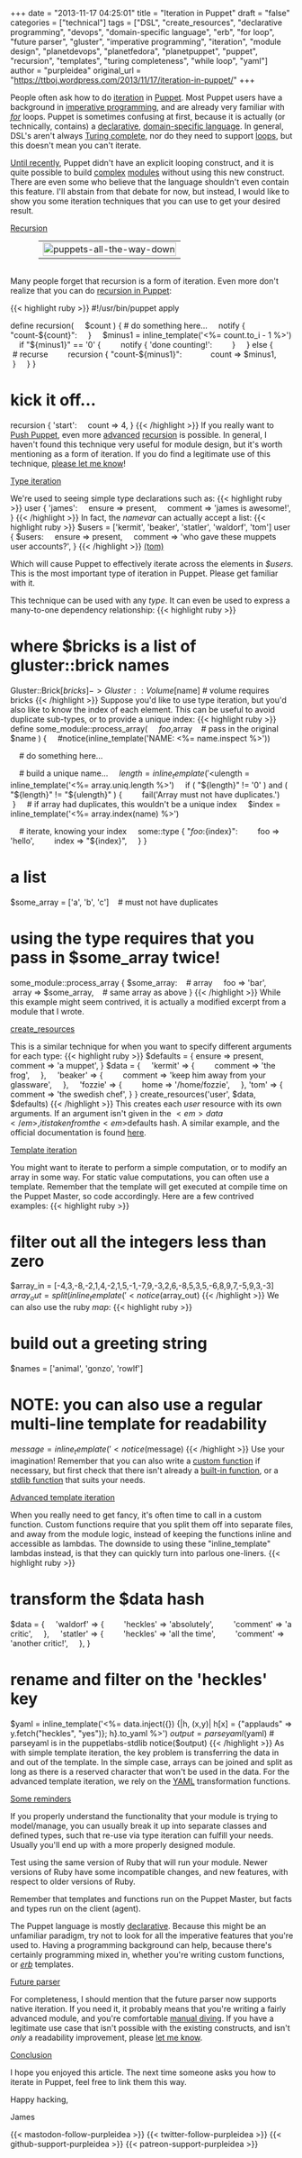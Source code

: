 +++
date = "2013-11-17 04:25:01"
title = "Iteration in Puppet"
draft = "false"
categories = ["technical"]
tags = ["DSL", "create_resources", "declarative programming", "devops", "domain-specific language", "erb", "for loop", "future parser", "gluster", "imperative programming", "iteration", "module design", "planetdevops", "planetfedora", "planetpuppet", "puppet", "recursion", "templates", "turing completeness", "while loop", "yaml"]
author = "purpleidea"
original_url = "https://ttboj.wordpress.com/2013/11/17/iteration-in-puppet/"
+++

People often ask how to do <a href="https://en.wikipedia.org/wiki/Iteration">iteration</a> in <a href="https://en.wikipedia.org/wiki/Puppet_%28software%29">Puppet</a>. Most Puppet users have a background in <a href="https://en.wikipedia.org/wiki/Imperative_programming">imperative programming</a>, and are already very familiar with <a href="https://en.wikipedia.org/wiki/For_loop"><em>for</em></a> loops. Puppet is sometimes confusing at first, because it is actually (or technically, contains) a <a href="https://en.wikipedia.org/wiki/Declarative_programming">declarative</a>, <a href="https://en.wikipedia.org/wiki/Domain-specific_language">domain-specific language</a>. In general, DSL's aren't always <a href="https://en.wikipedia.org/wiki/Turing_completeness">Turing complete</a>, nor do they need to support <a href="https://en.wikipedia.org/wiki/While_loop">loops</a>, but this doesn't mean you can't iterate.

<a href="http://docs.puppetlabs.com/puppet/3/reference/lang_experimental_3_2.html"> Until recently</a>, Puppet didn't have an explicit looping construct, and it is quite possible to build <a title="puppet-gluster" href="https://github.com/purpleidea/puppet-gluster/">complex</a> <a href="https://github.com/purpleidea/puppet-ipa">modules</a> without using this new construct. There are even some who believe that the language shouldn't even contain this feature. I'll abstain from that debate for now, but instead, I would like to show you some iteration techniques that you can use to get your desired result.

<span style="text-decoration:underline;">Recursion</span>

<table style="text-align:center; width:80%; margin:0 auto;"><tr><td><a href="puppets-all-the-way-down.jpg"><img class="size-full wp-image-591 aligncenter" alt="puppets-all-the-way-down" src="puppets-all-the-way-down.jpg" width="100%" height="100%" /></a></td></tr></table></br />

Many people forget that recursion is a form of iteration. Even more don't realize that you can do <a title="recursion in puppet (for no particular reason)" href="/blog/2012/11/20/recursion-in-puppet-for-no-particular-reason/">recursion in Puppet</a>:

{{< highlight ruby >}}
#!/usr/bin/puppet apply

define recursion(
    $count
) {
    # do something here...
    notify { "count-${count}":
    }
    $minus1 = inline_template('<%= count.to_i - 1 %>')
    if "${minus1}" == '0' {
        notify { 'done counting!':
        }
    } else {
        # recurse
        recursion { "count-${minus1}":
            count => $minus1,
        }
    }
}

# kick it off...
recursion { 'start':
    count => 4,
}
{{< /highlight >}}
If you really want to <a title="Pushing Puppet at Puppet Camp DC, LISA 2013" href="/blog/2013/11/05/pushing-puppet-at-puppet-camp-dc-lisa-2013/">Push Puppet</a>, even more <a href="https://github.com/purpleidea/puppet-pushing/blob/master/standalone/fibonacci.pp">advanced</a> <a href="https://github.com/purpleidea/puppet-pushing/blob/master/manifests/fibonacci.pp">recursion</a> is possible. In general, I haven't found this technique very useful for module design, but it's worth mentioning as a form of iteration. If you do find a legitimate use of this technique, <a title="contact" href="/contact/">please let me know</a>!

<span style="text-decoration:underline;">Type iteration</span>

We're used to seeing simple type declarations such as:
{{< highlight ruby >}}
user { 'james':
    ensure => present,
    comment => 'james is awesome!',
}
{{< /highlight >}}
In fact, the <em>namevar</em> can actually accept a list:
{{< highlight ruby >}}
$users = ['kermit', 'beaker', 'statler', 'waldorf', 'tom']
user { $users:
    ensure => present,
    comment => 'who gave these muppets user accounts?',
}
{{< /highlight >}}
<a href="https://www.youtube.com/watch?v=TxwI61FrK_w&NR=1&html5=1">(tom)</a><br />

Which will cause Puppet to effectively iterate across the elements in <em>$users</em>. This is the most important type of iteration in Puppet. Please get familiar with it.

This technique can be used with any <em>type</em>. It can even be used to express a many-to-one dependency relationship:
{{< highlight ruby >}}
# where $bricks is a list of gluster::brick names
Gluster::Brick[$bricks] -> Gluster::Volume[$name]    # volume requires bricks
{{< /highlight >}}
Suppose you'd like to use type iteration, but you'd also like to know the index of each element. This can be useful to avoid duplicate sub-types, or to provide a unique index:
{{< highlight ruby >}}
define some_module::process_array(
    $foo,
    $array    # pass in the original $name
) {
    #notice(inline_template('NAME: <%= name.inspect %>'))

    # do something here...

    # build a unique name...
    $length = inline_template('<%= array.length %>')
    $ulength = inline_template('<%= array.uniq.length %>')
    if ( "${length}" != '0' ) and ( "${length}" != "${ulength}" ) {
        fail('Array must not have duplicates.')
    }
    # if array had duplicates, this wouldn't be a unique index
    $index = inline_template('<%= array.index(name) %>')

    # iterate, knowing your index
    some::type { "${foo}:${index}":
        foo => 'hello',
        index => "${index}",
    }
}

# a list
$some_array = ['a', 'b', 'c']    # must not have duplicates

# using the type requires that you pass in $some_array twice!
some_module::process_array { $some_array:    # array
    foo => 'bar',
    array => $some_array,    # same array as above
}
{{< /highlight >}}
While this example might seem contrived, it is actually a modified excerpt from a module that I wrote.

<span style="text-decoration:underline;">create_resources</span>

This is a similar technique for when you want to specify different arguments for each type:
{{< highlight ruby >}}
$defaults = {
    ensure => present,
    comment => 'a muppet',
}
$data = {
    'kermit' => {
        comment => 'the frog',
    },
    'beaker' => {
        comment => 'keep him away from your glassware',
    },
    'fozzie' => {
        home => '/home/fozzie',
    },
    'tom' => {
        comment => 'the swedish chef',
    }
}
create_resources('user', $data, $defaults)
{{< /highlight >}}
This creates each <em>user</em> resource with its own arguments. If an argument isn't given in the $<em>data</em>, it is taken from the <em>$defaults</em> hash. A similar example, and the official documentation is found <a href="http://docs.puppetlabs.com/references/latest/function.html#createresources">here</a>.

<span style="text-decoration:underline;">Template iteration</span>

You might want to iterate to perform a simple computation, or to modify an array in some way. For static value computations, you can often use a template. Remember that the template will get executed at compile time on the Puppet Master, so code accordingly. Here are a few contrived examples:
{{< highlight ruby >}}
# filter out all the integers less than zero
$array_in = [-4,3,-8,-2,1,4,-2,1,5,-1,-7,9,-3,2,6,-8,5,3,5,-6,8,9,7,-5,9,3,-3]
$array_out = split(inline_template('<%= array_in.delete_if {|x| x < 0 }.join(",") %>'), ',')
notice($array_out)
{{< /highlight >}}
We can also use the ruby <em>map</em>:
{{< highlight ruby >}}
# build out a greeting string
$names = ['animal', 'gonzo', 'rowlf']
# NOTE: you can also use a regular multi-line template for readability
$message = inline_template('<% if names == [] %>Hello... Anyone there?<% else %><%= names.map {|x| "Hello "+x.capitalize}.join(", ") %>.<% end %>')
notice($message)
{{< /highlight >}}
Use your imagination! Remember that you can also write a <a href="http://docs.puppetlabs.com/guides/custom_functions.html">custom function</a> if necessary, but first check that there isn't already a <a href="http://docs.puppetlabs.com/references/latest/function.html">built-in function</a>, or a <a href="https://github.com/puppetlabs/puppetlabs-stdlib#functions">stdlib function</a> that suits your needs.

<span style="text-decoration:underline;">Advanced template iteration</span>

When you really need to get fancy, it's often time to call in a custom function. Custom functions require that you split them off into separate files, and away from the module logic, instead of keeping the functions inline and accessible as lambdas. The downside to using these "inline_template" lambdas instead, is that they can quickly turn into parlous one-liners.
{{< highlight ruby >}}
# transform the $data hash
$data = {
    'waldorf' => {
        'heckles' => 'absolutely',
        'comment' => 'a critic',
    },
    'statler' => {
        'heckles' => 'all the time',
        'comment' => 'another critic!',
    },
}
# rename and filter on the 'heckles' key
$yaml = inline_template('<%= data.inject({}) {|h, (x,y)| h[x] = {"applauds" => y.fetch("heckles", "yes")}; h}.to_yaml %>')
$output = parseyaml($yaml) # parseyaml is in the puppetlabs-stdlib
notice($output)
{{< /highlight >}}
As with simple template iteration, the key problem is transferring the data in and out of the template. In the simple case, arrays can be joined and split as long as there is a reserved character that won't be used in the data. For the advanced template iteration, we rely on the <a href="https://en.wikipedia.org/wiki/YAML">YAML</a> transformation functions.

<span style="text-decoration:underline;">Some reminders</span>

If you properly understand the functionality that your module is trying to model/manage, you can usually break it up into separate classes and defined types, such that re-use via type iteration can fulfill your needs. Usually you'll end up with a more properly designed module.

Test using the same version of Ruby that will run your module. Newer versions of Ruby have some incompatible changes, and new features, with respect to older versions of Ruby.

Remember that templates and functions run on the Puppet Master, but facts and types run on the client (agent).

The Puppet language is mostly <a href="https://en.wikipedia.org/wiki/Declarative_programming">declarative</a>. Because this might be an unfamiliar paradigm, try not to look for all the imperative features that you're used to. Having a programming background can help, because there's certainly programming mixed in, whether you're writing custom functions, or <a href="https://en.wikipedia.org/wiki/ERuby"><em>erb</em></a> templates.

<span style="text-decoration:underline;">Future parser</span>

For completeness, I should mention that the future parser now supports native iteration. If you need it, it probably means that you're writing a fairly advanced module, and you're comfortable <a href="http://docs.puppetlabs.com/puppet/3/reference/lang_experimental_3_2.html">manual diving</a>. If you have a legitimate use case that isn't possible with the existing constructs, and isn't <em>only</em> a readability improvement, please <a title="contact" href="/contact/">let me know</a>.

<span style="text-decoration:underline;">Conclusion</span>

I hope you enjoyed this article. The next time someone asks you how to iterate in Puppet, feel free to link them this way.

Happy hacking,

James

{{< mastodon-follow-purpleidea >}}
{{< twitter-follow-purpleidea >}}
{{< github-support-purpleidea >}}
{{< patreon-support-purpleidea >}}
